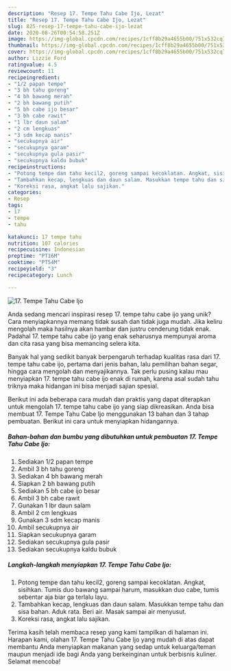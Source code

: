 ```yaml
---
description: "Resep 17. Tempe Tahu Cabe Ijo, Lezat"
title: "Resep 17. Tempe Tahu Cabe Ijo, Lezat"
slug: 825-resep-17-tempe-tahu-cabe-ijo-lezat
date: 2020-08-26T00:54:58.251Z
image: https://img-global.cpcdn.com/recipes/1cff8b29a4655b00/751x532cq70/17-tempe-tahu-cabe-ijo-foto-resep-utama.jpg
thumbnail: https://img-global.cpcdn.com/recipes/1cff8b29a4655b00/751x532cq70/17-tempe-tahu-cabe-ijo-foto-resep-utama.jpg
cover: https://img-global.cpcdn.com/recipes/1cff8b29a4655b00/751x532cq70/17-tempe-tahu-cabe-ijo-foto-resep-utama.jpg
author: Lizzie Ford
ratingvalue: 4.5
reviewcount: 11
recipeingredient:
- "1/2 papan tempe"
- "3 bh tahu goreng"
- "4 bh bawang merah"
- "2 bh bawang putih"
- "5 bh cabe ijo besar"
- "3 bh cabe rawit"
- "1 lbr daun salam"
- "2 cm lengkuas"
- "3 sdm kecap manis"
- "secukupnya air"
- "secukupnya garam"
- "secukupnya gula pasir"
- "secukupnya kaldu bubuk"
recipeinstructions:
- "Potong tempe dan tahu kecil2, goreng sampai kecoklatan. Angkat, sisihkan. Tumis duo bawang sampai harum, masukkan duo cabe, tumis sebentar aja biar ga terlalu layu."
- "Tambahkan kecap, lengkuas dan daun salam. Masukkan tempe tahu dan sisa bahan. Aduk rata. Beri air. Masak sampai air menyusut."
- "Koreksi rasa, angkat lalu sajikan."
categories:
- Resep
tags:
- 17
- tempe
- tahu

katakunci: 17 tempe tahu 
nutrition: 107 calories
recipecuisine: Indonesian
preptime: "PT16M"
cooktime: "PT54M"
recipeyield: "3"
recipecategory: Lunch

---
```



![17. Tempe Tahu Cabe Ijo](https://img-global.cpcdn.com/recipes/1cff8b29a4655b00/751x532cq70/17-tempe-tahu-cabe-ijo-foto-resep-utama.jpg)

Anda sedang mencari inspirasi resep 17. tempe tahu cabe ijo yang unik? Cara menyiapkannya memang tidak susah dan tidak juga mudah. Jika keliru mengolah maka hasilnya akan hambar dan justru cenderung tidak enak. Padahal 17. tempe tahu cabe ijo yang enak seharusnya mempunyai aroma dan cita rasa yang bisa memancing selera kita.

Banyak hal yang sedikit banyak berpengaruh terhadap kualitas rasa dari 17. tempe tahu cabe ijo, pertama dari jenis bahan, lalu pemilihan bahan segar, hingga cara mengolah dan menyajikannya. Tak perlu pusing kalau mau menyiapkan 17. tempe tahu cabe ijo enak di rumah, karena asal sudah tahu triknya maka hidangan ini bisa menjadi sajian spesial.




Berikut ini ada beberapa cara mudah dan praktis yang dapat diterapkan untuk mengolah 17. tempe tahu cabe ijo yang siap dikreasikan. Anda bisa membuat 17. Tempe Tahu Cabe Ijo menggunakan 13 bahan dan 3 tahap pembuatan. Berikut ini cara untuk menyiapkan hidangannya.

<!--inarticleads1-->

##### Bahan-bahan dan bumbu yang dibutuhkan untuk pembuatan 17. Tempe Tahu Cabe Ijo:

1. Sediakan 1/2 papan tempe
1. Ambil 3 bh tahu goreng
1. Sediakan 4 bh bawang merah
1. Siapkan 2 bh bawang putih
1. Sediakan 5 bh cabe ijo besar
1. Ambil 3 bh cabe rawit
1. Gunakan 1 lbr daun salam
1. Ambil 2 cm lengkuas
1. Gunakan 3 sdm kecap manis
1. Ambil secukupnya air
1. Siapkan secukupnya garam
1. Sediakan secukupnya gula pasir
1. Sediakan secukupnya kaldu bubuk




<!--inarticleads2-->

##### Langkah-langkah menyiapkan 17. Tempe Tahu Cabe Ijo:

1. Potong tempe dan tahu kecil2, goreng sampai kecoklatan. Angkat, sisihkan. Tumis duo bawang sampai harum, masukkan duo cabe, tumis sebentar aja biar ga terlalu layu.
1. Tambahkan kecap, lengkuas dan daun salam. Masukkan tempe tahu dan sisa bahan. Aduk rata. Beri air. Masak sampai air menyusut.
1. Koreksi rasa, angkat lalu sajikan.




Terima kasih telah membaca resep yang kami tampilkan di halaman ini. Harapan kami, olahan 17. Tempe Tahu Cabe Ijo yang mudah di atas dapat membantu Anda menyiapkan makanan yang sedap untuk keluarga/teman maupun menjadi ide bagi Anda yang berkeinginan untuk berbisnis kuliner. Selamat mencoba!
